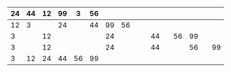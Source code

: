 | 24  | 44  | 12  | 99  | 3   | 56  |     |     |     |     |     |     |     |     |     |     |
| --- | --- | --- | --- | --- | --- | --- | --- | --- | --- | --- | --- | --- | --- | --- | --- |
| 12  | 3   |     | 24  |     | 44  | 99  | 56  |
| 3   |     | 12  |     |     |     | 24  |     |     |     | 44  |     | 56  | 99  |
| 3   |     | 12  |     |     |     | 24  |     |     |     | 44  |     |     | 56  |     | 99  |
| 3   | 12  | 24  | 44  | 56  | 99  |
